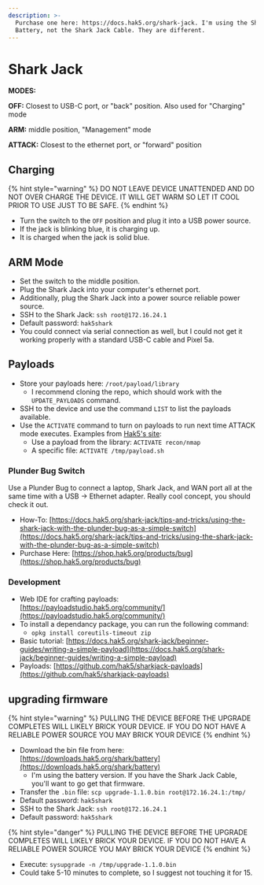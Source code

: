 ```yaml
---
description: >-
  Purchase one here: https://docs.hak5.org/shark-jack. I'm using the Shark Jack
  Battery, not the Shark Jack Cable. They are different.
---
```


# Shark Jack

**MODES:**

**OFF:** Closest to USB-C port, or "back" position. Also used for "Charging" mode

**ARM:** middle position, "Management" mode

**ATTACK:** Closest to the ethernet port, or "forward" position

## Charging

{% hint style="warning" %}
DO NOT LEAVE DEVICE UNATTENDED AND DO NOT OVER CHARGE THE DEVICE. IT WILL GET WARM SO LET IT COOL PRIOR TO USE JUST TO BE SAFE.
{% endhint %}

* Turn the switch to the `OFF` position and plug it into a USB power source.
* If the jack is blinking blue, it is charging up.
* It is charged when the jack is solid blue.

## ARM Mode

* Set the switch to the middle position.
* Plug the Shark Jack into your computer's ethernet port.
* Additionally, plug the Shark Jack into a power source reliable power source.
* SSH to the Shark Jack: `ssh root@172.16.24.1`
* Default password: `hak5shark`
* You could connect via serial connection as well, but I could not get it working properly with a standard USB-C cable and Pixel 5a.

## Payloads

* Store your payloads here: `/root/payload/library`
  * I recommend cloning the repo, which should work with the `UPDATE_PAYLOADS` command.
* SSH to the device and use the command `LIST` to list the payloads available.
* Use the `ACTIVATE` command to turn on payloads to run next time ATTACK mode executes. Examples from [Hak5's site](https://docs.hak5.org/shark-jack/managing-payloads/the-activate-command):
  * Use a payload from the library: `ACTIVATE recon/nmap`
  * A specific file: `ACTIVATE /tmp/payload.sh`

### Plunder Bug Switch

Use a Plunder Bug to connect a laptop, Shark Jack, and WAN port all at the same time with a USB -> Ethernet adapter. Really cool concept, you should check it out.

* How-To: [https://docs.hak5.org/shark-jack/tips-and-tricks/using-the-shark-jack-with-the-plunder-bug-as-a-simple-switch](https://docs.hak5.org/shark-jack/tips-and-tricks/using-the-shark-jack-with-the-plunder-bug-as-a-simple-switch)
* Purchase Here: [https://shop.hak5.org/products/bug](https://shop.hak5.org/products/bug)

### Development

* Web IDE for crafting payloads: [https://payloadstudio.hak5.org/community/](https://payloadstudio.hak5.org/community/)
* To install a dependancy package, you can run the following command:
  * `opkg install coreutils-timeout zip`
* Basic tutorial: [https://docs.hak5.org/shark-jack/beginner-guides/writing-a-simple-payload](https://docs.hak5.org/shark-jack/beginner-guides/writing-a-simple-payload)
* Payloads: [https://github.com/hak5/sharkjack-payloads](https://github.com/hak5/sharkjack-payloads)

## upgrading firmware

{% hint style="warning" %}
PULLING THE DEVICE BEFORE THE UPGRADE COMPLETES WILL LIKELY BRICK YOUR DEVICE. IF YOU DO NOT HAVE A RELIABLE POWER SOURCE YOU MAY BRICK YOUR DEVICE
{% endhint %}

* Download the bin file from here: [https://downloads.hak5.org/shark/battery](https://downloads.hak5.org/shark/battery)
  * I'm using the battery version. If you have the Shark Jack Cable, you'll want to go get that firmware.
* Transfer the `.bin` file: `scp upgrade-1.1.0.bin root@172.16.24.1:/tmp/`
* Default password: `hak5shark`
* SSH to the Shark Jack: `ssh root@172.16.24.1`
* Default password: `hak5shark`

{% hint style="danger" %}
PULLING THE DEVICE BEFORE THE UPGRADE COMPLETES WILL LIKELY BRICK YOUR DEVICE. IF YOU DO NOT HAVE A RELIABLE POWER SOURCE YOU MAY BRICK YOUR DEVICE
{% endhint %}

* Execute: `sysupgrade -n /tmp/upgrade-1.1.0.bin`
* Could take 5-10 minutes to complete, so I suggest not touching it for 15.



